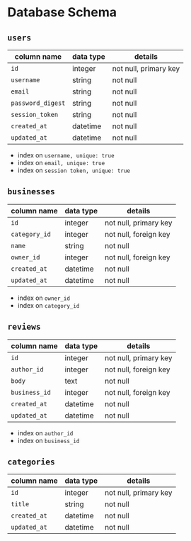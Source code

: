 # Database Schema
## `users`
|column name|data type|details|
|-|-|-|
|`id`|integer|not null, primary key|
|`username`|string|not null|
|`email`|string|not null|
|`password_digest`|string|not null|
|`session_token`|string|not null|
|`created_at`|datetime|not null|
|`updated_at`|datetime|not null|
* index on `username, unique: true`
* index on `email, unique: true`
* index on `session token, unique: true`

## `businesses`
|column name|data type|details|
|-|-|-|
|`id`|integer|not null, primary key|
|`category_id`|integer|not null, foreign key|
|`name`|string|not null|
|`owner_id`|integer|not null, foreign key|
|`created_at`|datetime|not null|
|`updated_at`|datetime|not null|
* index on `owner_id`
* index on `category_id`

## `reviews`
|column name|data type|details|
|-|-|-|
|`id`|integer|not null, primary key|
|`author_id`|integer|not null, foreign key|
|`body`|text|not null|
|`business_id`|integer|not null, foreign key|
|`created_at`|datetime|not null|
|`updated_at`|datetime|not null|
* index on `author_id`
* index on `business_id`

## `categories`
|column name|data type|details|
|-|-|-|
|`id`|integer|not null, primary key|
|`title`|string|not null|
|`created_at`|datetime|not null|
|`updated_at`|datetime|not null|

